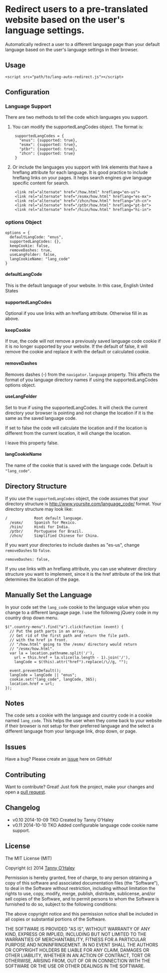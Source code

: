# Redirect users to a pre-translated website based on the user's language settings.

Automatically redirect a user to a different language page than your default language based on the user's language settings in their browser.

## Usage

    <script src="path/to/lang-auto-redirect.js"></script>

## Configuration

### Language Support

There are two methods to tell the code which languages you support.

1. You can modify the supportedLangCodes object. The format is:

        supportedLangCodes = {
          "enus": {supported: true},
          "esmx": {supported: true},
          "ptbr": {supported: true},
          "zhcn": {supported: true}
        }

2. Or include the languages you support with link elements that have a hreflang attribute for each language. It is good practice to include hreflang links on your pages. It helps search engines give language specific content for search.

        <link rel="alternate" href="/how.html" hreflang="en-us">
        <link rel="alternate" href="/esmx/how.html" hreflang="es-mx">
        <link rel="alternate" href="/zhcn/how.html" hreflang="zh-cn">
        <link rel="alternate" href="/ptbr/how.html" hreflang="pt-br">
        <link rel="alternate" href="/hiin/how.html" hreflang="hi-in">

### options Object

    options = {
      defaultLangCode: "enus",
      supportedLangCodes: {},
      keepCookie: false,
      removeDashes: true,
      useLangFolder: false,
      langCookieName: "lang_code"
    }

#### defaultLangCode

This is the default language of your website. In this case, English United States

#### supportedLangCodes

Optional if you use links with an hreflang attribute. Otherwise fill in as above.

#### keepCookie

If true, the code will not remove a previously saved language code cookie if it is no longer supported by your website. If the default of false, it will remove the cookie and replace it with the default or calculated cookie.

#### removeDashes

Removes dashes (-) from the `navigator.language` property. This affects the format of you language directory names if using the supportedLangCodes options object.

#### useLangFolder

Set to true if using the supportedLangCodes. It will check the current directory your browser is pointing and not change the location if it is the same as the saved language code.

If set to false the code will calculate the location and if the location is different from the current location, it will change the location.

I leave this property false.

#### langCookieName

The name of the cookie that is saved with the language code. Default is `"lang_code"`.

## Directory Structure

If you use the `supportedLangCodes` object, the code assumes that your directory structure is http://www.yoursite.com/language_code/ format. Your directory structure may look like:

    /            Root default language.
      /esmx/     Spanish for Mexico.
      /hiin/     Hindi for India.
      /ptbr/     Portuguese for Brazil.
      /zhcn/     Simplified Chinese for China.

If you want your directories to include dashes as "es-us", change `removeDashes` to `false`.

    removeDashes: false,

If you use links with an hreflang attribute, you can use whatever directory structure you want to implement, since it is the href attribute of the link that determines the location of the page.

## Manually Set the Language

In your code set the `lang_code` cookie to the language value when you change to a different language page. I use the following jQuery code in my country drop down menu.

    $(".country-menu").find("a").click(function (event) {
      // Put the path parts in an array.
      // Get rid of the first path and return the file path.
      // with the href in front.
      // "/how.html" going to the /esmx/ directory would return
      // "/esmx/how.html".
      var la = location.pathname.split('/'),
        url = this.href + la.slice(la.length - 1).join('/'),
        langCode = $(this).attr("href").replace(/\//g, "");

      event.preventDefault();
      langCode = langCode || "enus";
      cookie.set("lang_code", langCode, 365);
      location.href = url;
    });

## Notes

The code sets a cookie with the language and country code in a cookie named `lang_code`. This helps the user when they come back to your website if their browser is not setup for their preferred language and the select a different language from your language link, drop down, or page.

## Issues

Have a bug? Please create an [issue](https://github.com/tannyo/lang-auto-redirect.js/issues) here on GitHub!

## Contributing

Want to contribute? Great! Just fork the project, make your changes and open a [pull request](https://github.com/tannyo/lang-auto-redirect.js/pulls).

## Changelog
* v0.10 2014-10-09 TKO Created by Tanny O'Haley
* v0.11 2014-10-10 TKO Added configurable language code cookie name support.

## License

The MIT License (MIT)

Copyright (c) 2014 [Tanny O'Haley](http://tanny.ica.com)

Permission is hereby granted, free of charge, to any person obtaining a copy
of this software and associated documentation files (the "Software"), to deal
in the Software without restriction, including without limitation the rights
to use, copy, modify, merge, publish, distribute, sublicense, and/or sell
copies of the Software, and to permit persons to whom the Software is
furnished to do so, subject to the following conditions:

The above copyright notice and this permission notice shall be included in all
copies or substantial portions of the Software.

THE SOFTWARE IS PROVIDED "AS IS", WITHOUT WARRANTY OF ANY KIND, EXPRESS OR
IMPLIED, INCLUDING BUT NOT LIMITED TO THE WARRANTIES OF MERCHANTABILITY,
FITNESS FOR A PARTICULAR PURPOSE AND NONINFRINGEMENT. IN NO EVENT SHALL THE
AUTHORS OR COPYRIGHT HOLDERS BE LIABLE FOR ANY CLAIM, DAMAGES OR OTHER
LIABILITY, WHETHER IN AN ACTION OF CONTRACT, TORT OR OTHERWISE, ARISING FROM,
OUT OF OR IN CONNECTION WITH THE SOFTWARE OR THE USE OR OTHER DEALINGS IN THE
SOFTWARE.
